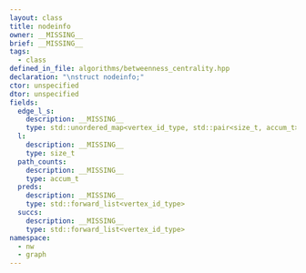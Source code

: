 ```yaml
---
layout: class
title: nodeinfo
owner: __MISSING__
brief: __MISSING__
tags:
  - class
defined_in_file: algorithms/betweenness_centrality.hpp
declaration: "\nstruct nodeinfo;"
ctor: unspecified
dtor: unspecified
fields:
  edge_l_s:
    description: __MISSING__
    type: std::unordered_map<vertex_id_type, std::pair<size_t, accum_t>>
  l:
    description: __MISSING__
    type: size_t
  path_counts:
    description: __MISSING__
    type: accum_t
  preds:
    description: __MISSING__
    type: std::forward_list<vertex_id_type>
  succs:
    description: __MISSING__
    type: std::forward_list<vertex_id_type>
namespace:
  - nw
  - graph
---
```


```{index}  nodeinfo
```

